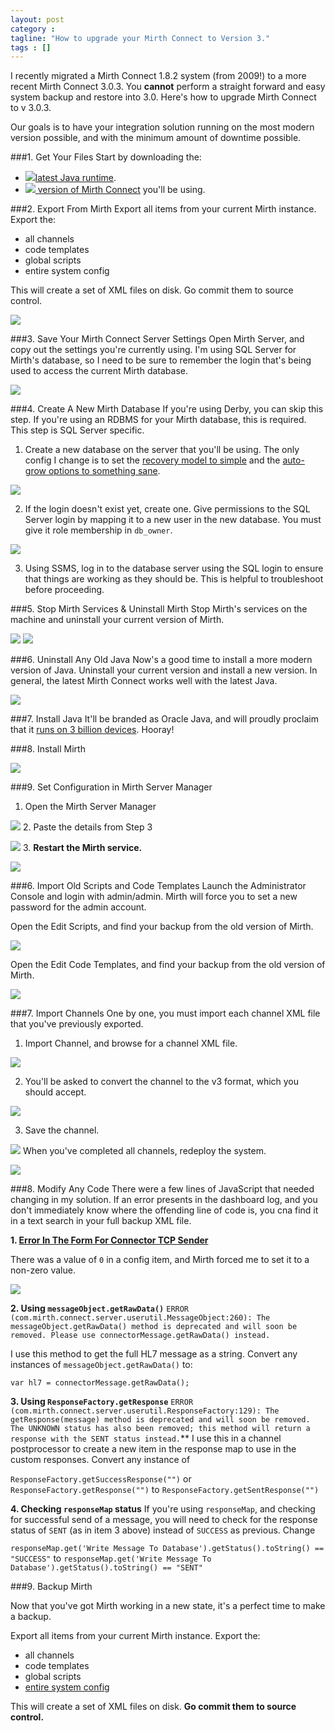 ```yaml
---
layout: post
category : 
tagline: "How to upgrade your Mirth Connect to Version 3."
tags : []
---
```


I recently migrated a Mirth Connect 1.8.2 system (from 2009!) to a more recent Mirth Connect 3.0.3. You **cannot** perform a straight forward and easy system backup and restore into 3.0. Here's how to upgrade Mirth Connect to v 3.0.3.

Our goals is to have your integration solution running on the most modern version possible, and with the minimum amount of downtime possible. 

###1. Get Your Files
Start by downloading the:

- [![](http://i.imgur.com/dQE54bu.png)latest Java runtime](https://www.java.com/en/download/index.jsp).
- [![](http://www.mirthcorp.com/wp-content/themes/atahualpa344/images/favicon/custom/mirth_16.ico) version of Mirth Connect](http://www.mirthcorp.com/community/downloads) you'll be using.

###2. Export From Mirth
Export all items from your current Mirth instance. Export the:

- all channels
- code templates
- global scripts
- entire system config
 
This will create a set of XML files on disk. Go commit them to source control.  

![](img/mirth-upgrade-exported-files.png)

###3. Save Your Mirth Connect Server Settings
Open Mirth Server, and copy out the settings you're currently using. I'm using SQL Server for Mirth's database, so I need to be sure to remember the login that's being used to access the current Mirth database.

![](img/mirth-upgrade-current-settings.png)

###4. Create A New Mirth Database
If you're using Derby, you can skip this step. If you're using an RDBMS for your Mirth database, this is required. This step is SQL Server specific.

1. Create a new database on the server that you'll be using. The only config I change is to set the [recovery model to simple](http://msdn.microsoft.com/en-us/library/ms189275.aspx) and the [auto-grow options to something sane](https://www.simple-talk.com/sql/database-administration/sql-server-database-growth-and-autogrowth-settings/).

![](img/mirth-upgrade-new-db.png)

2. If the login doesn't exist yet, create one. Give permissions to the SQL Server login by mapping it to a new user in the new database. You must give it role membership in `db_owner`.
 
![](img/mirth-upgrade-new-user-mapping.png)   

3. Using SSMS, log in to the database server using the SQL login to ensure that things are working as they should be. This is helpful to troubleshoot before proceeding.

###5. Stop Mirth Services & Uninstall Mirth
Stop Mirth's services on the machine and uninstall your current version of Mirth.

![](img/mirth-upgrade-stop-service.png)
![](img/mirth-upgrade-uninstall-old.png)

###6. Uninstall Any Old Java
Now's a good time to install a more modern version of Java. Uninstall your current version and install a new version. In general, the latest Mirth Connect works well with the latest Java. 

![](img/mirth-upgrade-uninstall-java.png)

###7. Install Java
It'll be branded as Oracle Java, and will proudly proclaim that it [runs on 3 billion devices](http://skeptics.stackexchange.com/q/9870/15369). Hooray!

###8. Install Mirth

![](img/mirth-upgrade-install-mirth-v3.png)

###9. Set Configuration in Mirth Server Manager

1. Open the Mirth Server Manager

![](img/mirth-upgrade-server-mgr.png)
2. Paste the details from Step 3

![](img/mirth-upgrade-server-mgr-connection.png)
3. **Restart the Mirth service.**

![](img/mirth-upgrade-server-mgr-restart.png)

###6. Import Old Scripts and Code Templates
Launch the Administrator Console and login with admin/admin. Mirth will force you to set a new password for the admin account.

Open the Edit Scripts, and find your backup from the old version of Mirth.

![](img/mirth-upgrade-import-scripts.png)


Open the Edit Code Templates, and find your backup from the old version of Mirth.

![](img/mirth-upgrade-import-code-templates.png)

###7. Import Channels
One by one, you must import each channel XML file that you've previously exported. 

1. Import Channel, and browse for a channel XML file.

![](img/mirth-upgrade-import-channel-browse.png)

2. You'll be asked to convert the channel to the v3 format, which you should accept.

![](img/mirth-upgrade-import-channel-convert.png)

3. Save the channel.

![](img/mirth-upgrade-import-channel-save.png)
When you've completed all channels, redeploy the system.

![](img/mirth-upgrade-import-channel-redeploy.png)

###8. Modify Any Code
There were a few lines of JavaScript that needed changing in my solution.
If an error presents in the dashboard log, and you don't immediately know where the offending line of code is, you cna find it in a text search in your full backup XML file.

**1. [Error In The Form For Connector TCP Sender](img/mirth-upgrade-import-channel-err-tcp-sender.png)**

 There was a value of `0` in a config item, and Mirth forced me to set it to a non-zero value.

![](img/mirth-upgrade-import-channel-err-tcp-sender-missing-value.png)

**2. Using `messageObject.getRawData()`**
`ERROR (com.mirth.connect.server.userutil.MessageObject:260): The messageObject.getRawData() method is deprecated and will soon be removed. Please use connectorMessage.getRawData() instead.`
 
I use this method to get the full HL7 message as a string. Convert any instances of `messageObject.getRawData()` to:

   `var hl7 = connectorMessage.getRawData();` 
     
**3. Using `ResponseFactory.getResponse`**
`ERROR (com.mirth.connect.server.userutil.ResponseFactory:129): The getResponse(message) method is deprecated and will soon be removed. The UNKNOWN status has also been removed; this method will return a response with the SENT status instead.`**
I use this in a channel postprocessor to create a new item in the response map to use in the custom responses. Convert any instance of  

`ResponseFactory.getSuccessResponse("")` or ` ResponseFactory.getResponse("")`
to
`ResponseFactory.getSentResponse("")`


**4. Checking `responseMap` status**
If you're using `responseMap`, and checking for successful send of a message, you will need to check for the response status of `SENT` (as in item 3 above) instead of `SUCCESS` as previous. Change

`responseMap.get('Write Message To Database').getStatus().toString() == "SUCCESS"`
to
`responseMap.get('Write Message To Database').getStatus().toString() == "SENT"`


###9. Backup Mirth

Now that you've got Mirth working in a new state, it's a perfect time to make a backup.

Export all items from your current Mirth instance. Export the:

- all channels
- code templates
- global scripts
- [entire system config](img/mirth-upgrade-backup-config.png)
 
This will create a set of XML files on disk. **Go commit them to source control.**  

 